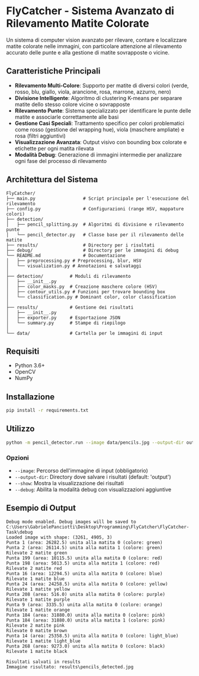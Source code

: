 # FlyCatcher - Sistema Avanzato di Rilevamento Matite Colorate

Un sistema di computer vision avanzato per rilevare, contare e localizzare matite colorate nelle immagini, con particolare attenzione al rilevamento accurato delle punte e alla gestione di matite sovrapposte o vicine.

## Caratteristiche Principali

- **Rilevamento Multi-Colore**: Supporto per matite di diversi colori (verde, rosso, blu, giallo, viola, arancione, rosa, marrone, azzurro, nero)
- **Divisione Intelligente**: Algoritmo di clustering K-means per separare matite dello stesso colore vicine o sovrapposte
- **Rilevamento Punte**: Sistema specializzato per identificare le punte delle matite e associarle correttamente alle basi
- **Gestione Casi Speciali**: Trattamento specifico per colori problematici come rosso (gestione del wrapping hue), viola (maschere ampliate) e rosa (filtri aggiuntivi)
- **Visualizzazione Avanzata**: Output visivo con bounding box colorate e etichette per ogni matita rilevata
- **Modalità Debug**: Generazione di immagini intermedie per analizzare ogni fase del processo di rilevamento

## Architettura del Sistema

```
FlyCatcher/
├── main.py                  # Script principale per l'esecuzione del rilevamento
├── config.py                # Configurazioni (range HSV, mappature colori)
├── detection/
│   ├── pencil_splitting.py  # Algoritmi di divisione e rilevamento punte
│   └── pencil_detector.py   # Classe base per il rilevamento delle matite
├── results/                 # Directory per i risultati
├── debug/                   # Directory per le immagini di debug
└── README.md                # Documentazione
│   ├── preprocessing.py # Preprocessing, blur, HSV
│   └── visualization.py # Annotazioni e salvataggi
│
├── detection/          # Moduli di rilevamento
│   ├── __init__.py
│   ├── color_masks.py  # Creazione maschere colore (HSV)
│   ├── contour_utils.py # Funzioni per trovare bounding box
│   └── classification.py # Dominant color, color classification
│
├── results/            # Gestione dei risultati
│   ├── __init__.py
│   ├── exporter.py     # Esportazione JSON
│   └── summary.py      # Stampe di riepilogo
│
└── data/               # Cartella per le immagini di input
```

## Requisiti

- Python 3.6+
- OpenCV
- NumPy

## Installazione

```bash
pip install -r requirements.txt
```

## Utilizzo

```bash
python -m pencil_detector.run --image data/pencils.jpg --output-dir output
```

### Opzioni

- `--image`: Percorso dell'immagine di input (obbligatorio)
- `--output-dir`: Directory dove salvare i risultati (default: 'output')
- `--show`: Mostra la visualizzazione dei risultati
- `--debug`: Abilita la modalità debug con visualizzazioni aggiuntive

## Esempio di Output

```
Debug mode enabled. Debug images will be saved to C:\Users\GabrielePanciotti\Desktop\Programming\FlyCatcher\FlyCatcher-Task\debug
Loaded image with shape: (3261, 4905, 3)
Punta 1 (area: 26282.5) unita alla matita 0 (colore: green)
Punta 2 (area: 26114.5) unita alla matita 1 (colore: green)
Rilevate 2 matite green
Punta 199 (area: 10115.5) unita alla matita 0 (colore: red)
Punta 198 (area: 5013.5) unita alla matita 1 (colore: red)
Rilevate 2 matite red
Punta 16 (area: 12294.5) unita alla matita 0 (colore: blue)
Rilevate 1 matite blue
Punta 24 (area: 24258.5) unita alla matita 0 (colore: yellow)
Rilevate 1 matite yellow
Punta 208 (area: 516.0) unita alla matita 0 (colore: purple)
Rilevate 1 matite purple
Punta 9 (area: 3335.5) unita alla matita 0 (colore: orange)
Rilevate 1 matite orange
Punta 184 (area: 31880.0) unita alla matita 0 (colore: pink)
Punta 184 (area: 31880.0) unita alla matita 1 (colore: pink)
Rilevate 2 matite pink
Rilevate 0 matite brown
Punta 14 (area: 25358.5) unita alla matita 0 (colore: light_blue)
Rilevate 1 matite light_blue
Punta 268 (area: 9273.0) unita alla matita 0 (colore: black)
Rilevate 1 matite black

Risultati salvati in results
Immagine risultato: results\pencils_detected.jpg
```
